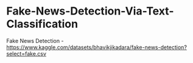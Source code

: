 # Fake-News-Detection-Via-Text-Classification
Fake News Detection - https://www.kaggle.com/datasets/bhavikjikadara/fake-news-detection?select=fake.csv
